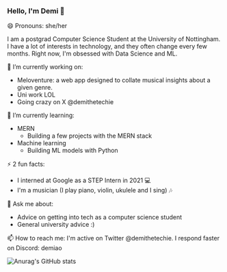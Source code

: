 ### Hello, I'm Demi 👋

😄 Pronouns: she/her

I am a postgrad Computer Science Student at the University of Nottingham. I have a lot of interests in technology, and they often change every few months. Right now, I'm obsessed with Data Science and ML. 

🔭 I’m currently working on:
- Meloventure: a web app designed to collate musical insights about a given genre. 
- Uni work LOL
- Going crazy on X @demithetechie
 
🌱 I’m currently learning:
- MERN
  - Building a few projects with the MERN stack
- Machine learning
  - Building ML models with Python
  
⚡ 2 fun facts: 
- I interned at Google as a STEP Intern in 2021 💻
- I'm a musician (I play piano, violin, ukulele and I sing) 🎶
  
💬 Ask me about:
- Advice on getting into tech as a computer science student
- General university advice :)

📫 How to reach me:
I'm active on Twitter @demithetechie. I respond faster on Discord: demiao

![Anurag's GitHub stats](https://github-readme-stats.vercel.app/api?username=demithetechie&show_icons=true&theme=cobalt)

<!--
**demiaoshin/demiaoshin** is a ✨ _special_ ✨ repository because its `README.md` (this file) appears on your GitHub profile.

Here are some ideas to get you started:

- 🔭 I’m currently working on ...
- 🌱 I’m currently learning ...
- 👯 I’m looking to collaborate on ...
- 🤔 I’m looking for help with ...
- 💬 Ask me about ...
- 📫 How to reach me: ...
- 😄 Pronouns: ...
- ⚡ Fun fact: ...
-->

